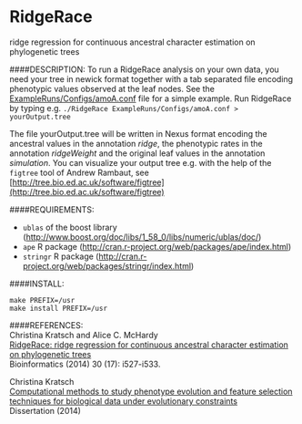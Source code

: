 # RidgeRace
ridge regression for continuous ancestral character estimation on phylogenetic trees

####DESCRIPTION:
To run a RidgeRace analysis on your own data, you need your tree in newick format together with a tab separated file encoding phenotypic values observed at the leaf nodes. See the [ExampleRuns/Configs/amoA.conf](ExampleRuns/Configs/amoA.conf) file for a simple example. Run RidgeRace by typing e.g. `./RidgeRace ExampleRuns/Configs/amoA.conf > yourOutput.tree`

The file yourOutput.tree will be written in Nexus format encoding the ancestral values in the annotation *ridge*, the phenotypic rates in the annotation *ridgeWeight* and the original leaf values in the annotation *simulation*. You can visualize your output tree e.g. with the help of the `figtree` tool of Andrew Rambaut, see [http://tree.bio.ed.ac.uk/software/figtree](http://tree.bio.ed.ac.uk/software/figtree)


####REQUIREMENTS:
- `ublas` of the boost library (http://www.boost.org/doc/libs/1_58_0/libs/numeric/ublas/doc/)
- `ape` R package (http://cran.r-project.org/web/packages/ape/index.html)
- `stringr` R package (http://cran.r-project.org/web/packages/stringr/index.html)
	

####INSTALL:
```
make PREFIX=/usr  
make install PREFIX=/usr
```

####REFERENCES:  
Christina Kratsch and Alice C. McHardy  
[RidgeRace: ridge regression for continuous ancestral character estimation on phylogenetic trees](http://dx.doi.org/10.1093/bioinformatics/btu477)  
Bioinformatics (2014) 30 (17): i527-i533.  

Christina Kratsch  
[Computational methods to study phenotype evolution and feature selection techniques for biological data under evolutionary constraints](excerptDissChristina.pdf)  
Dissertation (2014)
